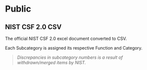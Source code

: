 # Public

## NIST CSF 2.0 CSV

The official NIST CSF 2.0 excel document converted to CSV.  

Each Subcategory is assigned its respective Function and Category.

> *Discrepancies in subcategory numbers is a result of withdrawn/merged items by NIST.*
